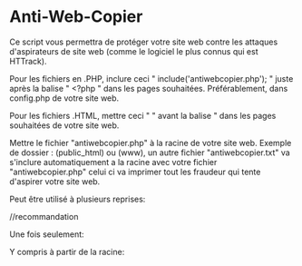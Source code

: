 # Anti-Web-Copier

Ce script vous permettra de protéger votre site web contre les attaques d'aspirateurs de site web (comme le logiciel le plus connus qui est HTTrack).

Pour les fichiers en .PHP, inclure ceci " include('antiwebcopier.php'); " juste après la balise " <?php " dans les pages souhaitées. Préférablement, dans config.php de votre site web.

Pour les fichiers .HTML, mettre ceci " <?php include('antiwebcopier.php'); ?> " avant la balise " <!DOCTYPE html> dans les pages souhaitées de votre site web.

Mettre le fichier "antiwebcopier.php" à la racine de votre site web. Exemple de dossier : (public_html) ou (www), un autre fichier "antiwebcopier.txt" va s'inclure automatiquement a la racine avec votre fichier "antiwebcopier.php" celui ci va imprimer tout les fraudeur qui tente d'aspirer votre site web.

Peut être utilisé à plusieurs reprises:

<?php include("antiwebcopier.php"); ?>//recommandation

Une fois seulement:

<?php include_once("antiwebcopier.php"); ?>

Y compris à partir de la racine:

<?php
   $path = $_SERVER['DOCUMENT_ROOT'];
   $path .= "../../antiwebcopier.php";
   include_once($path);
?>
